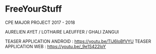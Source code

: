 # FreeYourStuff

CPE MAJOR PROJECT 2017 - 2018

AURELIEN AYET / LOTHAIRE LAEUFFER / GHALI ZANGUI

TEASER APPLICATION ANDROID : https://youtu.be/TlJ6IoBfVYU
TEASER APPLICATION WEB : https://youtu.be/_9e1S422IoY
